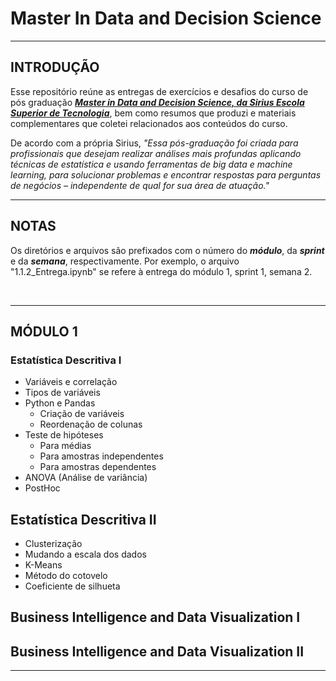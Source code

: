 # Master In Data and Decision Science
___

## INTRODUÇÃO
Esse repositório reúne as entregas de exercícios e desafios do curso de pós graduação **_[Master in Data and Decision Science, da Sirius Escola Superior de Tecnologia](https://app.sirius.education/)_**, bem como resumos que produzi e materiais complementares que coletei relacionados aos conteúdos do curso.

De acordo com a própria Sirius, _"Essa pós-graduação foi criada para profissionais que desejam realizar análises mais profundas aplicando técnicas de estatística e usando ferramentas de big data e machine learning, para solucionar problemas e encontrar respostas para perguntas de negócios – independente de qual for sua área de atuação."_
___

## NOTAS
Os diretórios e arquivos são prefixados com o número do **_módulo_**, da **_sprint_** e da **_semana_**, respectivamente.
Por exemplo, o arquivo "1.1.2_Entrega.ipynb" se refere à entrega do módulo 1, sprint 1, semana 2.

<BR>

___

## MÓDULO 1

### Estatística Descritiva I
- Variáveis e correlação
- Tipos de variáveis
- Python e Pandas
  - Criação de variáveis 
  - Reordenação de colunas
- Teste de hipóteses
  - Para médias
  - Para amostras independentes
  - Para amostras dependentes
- ANOVA (Análise de variância)
- PostHoc

## Estatística Descritiva II
- Clusterização
- Mudando a escala dos dados
- K-Means
- Método do cotovelo
- Coeficiente de silhueta

## Business Intelligence and Data Visualization I

## Business Intelligence and Data Visualization II

___

